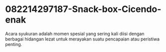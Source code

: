 # 082214297187-Snack-box-Cicendo-enak
Acara syukuran adalah momen spesial yang sering kali diisi dengan berbagai hidangan lezat untuk merayakan suatu pencapaian atau peristiwa penting.
